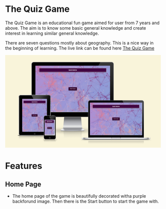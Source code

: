 # The Quiz Game

The Quiz Game is an educational fun game aimed for user from 7 years and above. The aim is to know some basic general knowledge and create
interest in learning similar general knowledge. 

There are seven questions mostly about geography. This is a nice way in the beginning of learning.
The live link can be found here [The Quiz Game](https://farhatamannaislam.github.io/Quiz-Game/)

 <img alt="Quiz Game" src="docs/readme_images/responsitor.png">

# Features

## Home Page

* The home page of the game is beautifully decorated witha purple backforund image.
  Then there is the Start button to start the game with.

